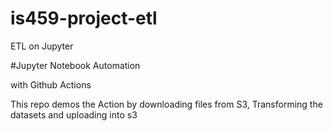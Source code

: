 # is459-project-etl
ETL on Jupyter

#Jupyter Notebook Automation

with Github Actions

This repo demos the Action by downloading files from S3, Transforming the datasets and uploading into s3

